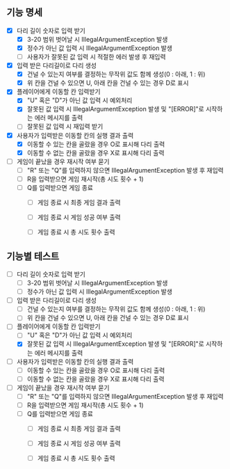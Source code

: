 ## 기능 명세

- [x] 다리 길이 숫자로 입력 받기
  - [x] 3-20 범위 벗어날 시 IllegalArgumentException 발생
  - [x] 정수가 아닌 값 입력 시 IllegalArgumentException 발생
  - [ ] 사용자가 잘못된 값 입력 시 적절한 에러 발생 후 재입력
- [x] 입력 받은 다리길이로 다리 생성
  - [x] 건널 수 있는지 여부를 결정하는 무작위 값도 함께 생성(0 : 아래, 1 : 위)
  - [x] 위 칸을 건널 수 있으면 U, 아래 칸을 건널 수 있는 경우 D로 표시
- [x] 플레이어에게 이동할 칸 입력받기
  - [x] "U" 혹은 "D"가 아닌 값 입력 시 예외처리
  - [x] 잘못된 값 입력 시 IllegalArgumentException 발생 및 
   "[ERROR]"로 시작하는 에러 메시지를 출력
  - [ ] 잘못된 값 입력 시 재입력 받기
- [x] 사용자가 입력받은 이동할 칸의 실행 결과 출력
  - [x] 이동할 수 있는 칸을 골랐을 경우 O로 표시해 다리 출력
  - [x] 이동할 수 없는 칸을 골랐을 경우 X로 표시해 다리 출력
- [ ] 게임이 끝났을 경우 재시작 여부 묻기
  - [ ] "R" 또는 "Q"를 입력하지 않으면 IllegalArgumentException 발생 후 재입력
  - [ ] R을 입력받으면 게임 재시작(총 시도 횟수 + 1)
  - [ ] Q를 입력받으면 게임 종료
    - [ ] 게임 종료 시 최종 게임 결과 출력
    - [ ] 게임 종료 시 게임 성공 여부 출력
    - [ ] 게임 종료 시 총 시도 횟수 출력


## 기능별 테스트
- [ ] 다리 길이 숫자로 입력 받기
  - [ ] 3-20 범위 벗어날 시 IllegalArgumentException 발생
  - [ ] 정수가 아닌 값 입력 시 IllegalArgumentException 발생
- [ ] 입력 받은 다리길이로 다리 생성
  - [ ] 건널 수 있는지 여부를 결정하는 무작위 값도 함께 생성(0 : 아래, 1 : 위)
  - [ ] 위 칸을 건널 수 있으면 U, 아래 칸을 건널 수 있는 경우 D로 표시
- [ ] 플레이어에게 이동할 칸 입력받기
  - [ ] "U" 혹은 "D"가 아닌 값 입력 시 예외처리
  - [x] 잘못된 값 입력 시 IllegalArgumentException 발생 및
    "[ERROR]"로 시작하는 에러 메시지를 출력
- [ ] 사용자가 입력받은 이동할 칸의 실행 결과 출력
  - [ ] 이동할 수 있는 칸을 골랐을 경우 O로 표시해 다리 출력
  - [ ] 이동할 수 없는 칸을 골랐을 경우 X로 표시해 다리 출력
- [ ] 게임이 끝났을 경우 재시작 여부 묻기
  - [ ] "R" 또는 "Q"를 입력하지 않으면 IllegalArgumentException 발생 후 재입력
  - [ ] R을 입력받으면 게임 재시작(총 시도 횟수 + 1)
  - [ ] Q를 입력받으면 게임 종료
    - [ ] 게임 종료 시 최종 게임 결과 출력
    - [ ] 게임 종료 시 게임 성공 여부 출력
    - [ ] 게임 종료 시 총 시도 횟수 출력

